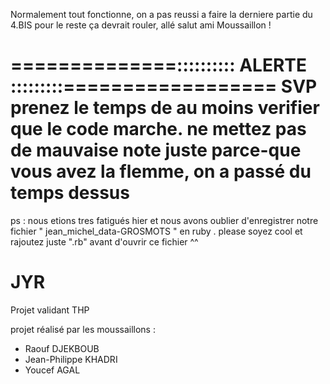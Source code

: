 Normalement tout fonctionne, on a pas reussi a faire la derniere partie du 4.BIS
pour le reste ça devrait rouler, allé salut ami Moussaillon !

==============:::::::::: ALERTE :::::::::==================
SVP prenez le temps de au moins verifier que le code marche.
ne mettez pas de mauvaise note juste parce-que vous avez la flemme, on a passé du temps dessus 
============================================================

ps : nous etions tres fatigués hier et nous avons oublier d'enregistrer notre fichier " jean_michel_data-GROSMOTS " en ruby . please soyez cool et rajoutez juste ".rb" avant d'ouvrir ce fichier ^^

# JYR
Projet validant THP 


projet réalisé par les moussaillons :

- Raouf DJEKBOUB
- Jean-Philippe KHADRI
- Youcef AGAL
